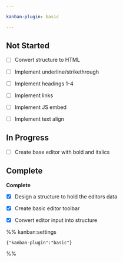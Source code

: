 ```yaml
---

kanban-plugin: basic

---
```


## Not Started

- [ ] Convert structure to HTML
- [ ] Implement underline/strikethrough
- [ ] Implement headings 1-4
- [ ] Implement links
- [ ] Implement JS embed
- [ ] Implement text align


## In Progress

- [ ] Create base editor with bold and italics


## Complete

**Complete**
- [x] Design a structure to hold the editors data
- [x] Create basic editor toolbar
- [x] Convert editor input into structure




%% kanban:settings
```
{"kanban-plugin":"basic"}
```
%%